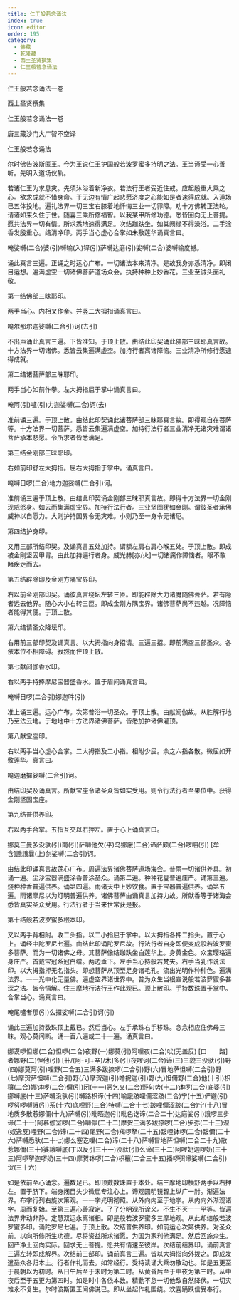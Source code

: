 ```yaml
---
title: 仁王般若念诵法
index: true
icon: editor
order: 195
category:
  - 佛藏
  - 乾隆藏
  - 西土圣贤撰集
  - 仁王般若念诵法
---
```


仁王般若念诵法一卷  

西土圣贤撰集  

仁王般若念诵法一卷  

唐三藏沙门大广智不空译  

仁王般若念诵法  

尔时佛告波斯匿王。今为王说仁王护国般若波罗蜜多持明之法。王当谛受一心善听。先明入道场仪轨。  

若诸仁王为求息灾。先须沐浴着新净衣。若法行王者受近住戒。应起殷重大乘之心。欲求成就不惜身命。于无边有情广起悲愿济度之心能如是者速得成就。入道场已五体投地。遍礼法界一切三宝右膝着地忏悔三业一切罪障。劝十方佛转正法轮。请诸如来久住于世。随喜三乘所修福智。以我某甲所修功德。悉皆回向无上菩提。愿共法界一切有情。所求悉地速得满足。次结跏趺坐。如其阙缘不得澡浴。二手涂香发殷重心。结清净印。两手当心虚心合掌如未敷莲华诵真言曰。  

唵娑嚩(二合)婆(引)嚩输(入)铎(引)萨嚩达磨(引)娑嚩(二合)婆嚩输度撼。  

诵此真言三遍。正诵之时运心广布。一切诸法本来清净。是故我身亦悉清净。即闭目运想。遍满虚空一切诸佛菩萨道场众会。执持种种上妙香花。三业至诚头面礼敬。  

第一结佛部三昧耶印。  

两手当心。内相叉作拳。并竖二大拇指诵真言曰。  

唵尔那尔迦娑嚩(二合引)诃(去引)  

不出声诵此真言三遍。下皆准知。于顶上散。由结此印契诵此佛部三昧耶真言故。十方法界一切诸佛。悉皆云集遍满虚空。加持行者离诸障恼。三业清净所修行愿速得成就。  

第二结诸菩萨部三昧耶印。  

两手当心如前作拳。左大拇指屈于掌中诵真言曰。  

唵阿(引)嚧(引)力迦娑嚩(二合)诃(去)  

准前诵三遍。于顶上散。由结此印契诵此诸菩萨部三昧耶真言故。即得观自在菩萨等。十方法界一切菩萨。悉皆云集遍满虚空。加持行法行者三业清净无诸灾难谓诸菩萨承本悲愿。令所求者皆悉满足。  

第三结金刚部三昧耶印。  

右如前印舒左大拇指。屈右大拇指于掌中。诵真言曰。  

唵嚩日啰(二合)地力迦娑嚩(二合引)诃。  

准前诵三遍于顶上散。由结此印契诵金刚部三昧耶真言故。即得十方法界一切金刚现威怒身。如云而集满虚空界。加持行法行者。三业坚固犹如金刚。谓彼圣者承佛威神以自愿力。大则护持国界令无灾难。小则乃至一身令无诸厄。  

第四结护身印。  

又用三部所结印契。及诵真言五处加持。谓额左肩右肩心喉五处。于顶上散。即成被金刚坚固甲胄。由此加持遍行者身。威光赫[亦/火]一切诸魔作障恼者。眼不敢睹疾走而去。  

第五结辟除印及金刚方隅宝界印。  

右以前金刚部印契。诵彼真言绕坛左转三匝。即能辟除大力诸魔随佛菩萨。若有隐者远去他界。随心大小右转三匝。即成金刚方隅宝界。诸佛菩萨尚不违越。况障恼者能得其便。于顶上散。  

第六结请圣众降坛印。  

右用前三部印契及诵真言。以大拇指向身招请。三遍三招。即前满空三部圣众。各依本位不相障碍。寂然而住顶上散。  

第七献阏伽香水印。  

右以两手持捧摩尼宝器盛香水。置于眉间诵真言曰。  

唵嚩日啰(二合引)娜迦吽(引)  

准上诵三遍。运心广布。次第普浴一切圣众。于顶上散。由献阏伽故。从胜解行地乃至法云地。于地地中十方法界诸佛菩萨。皆悉加护诸佛灌顶。  

第八献宝座印。  

右以两手当心虚心合掌。二大拇指及二小指。相附少屈。余之六指各散。微屈如开敷莲华。真言曰。  

唵迦磨攞娑嚩(二合引)诃。  

由结印契及诵真言。所献宝座令诸圣众皆如实受用。则令行法行者至果位中。获得金刚坚固宝座。  

第九结普供养印。  

右以两手合掌。五指互交以右押左。置于心上诵真言曰。  

娜莫三曼多没驮(引)南(引)萨嚩他欠(平)乌娜誐(二合)谛萨颇(二合)啰呬(引) [牟　　含]誐誐曩(上)剑娑嚩(二合引)诃。  

由结此印诵真言故莲心广布。周遍法界诸佛菩萨道场海会。普雨一切诸供养具。初诵一遍。尘沙宝器满盛涂香普涂圣众。诵第二遍。种种花鬘普遍庄严。诵第三遍。烧种种香普遍供养。诵第四遍。雨诸天中上妙饮食。置于宝器普遍供养。诵第五遍。雨诸摩尼以为灯明普遍供养。诸佛菩萨由诵真言加持力故。所献香等于诸海会悉皆真实圣众受用。行法行者于当来世常获是报。  

第十结般若波罗蜜多根本印。  

又以两手背相附。收二头指。以二小指屈于掌中。以大拇指各押二指头。置于心上。诵经中陀罗尼七遍。由结此印诵陀罗尼故。行法行者自身即便变成般若波罗蜜多菩萨。而为一切诸佛之母。其菩萨像结跏趺坐白莲华上。身黄金色。众宝璎珞遍身庄严。首戴宝冠系冠白缯。两边垂下。左手当心持般若梵夹。右手当乳作说法印。以大拇指押无名指头。即想菩萨从顶至足身诸毛孔。流出光明作种种色。遍满法界。一一光中化无量佛。遍虚空界诸世界中。普为众生当根宣说般若波罗蜜多甚深之法。皆令悟解。住三摩地行法行王作此观已。顶上散印。手持数珠置于掌中。合掌当心。诵真言曰。  

唵尾嚧者那(引)么攞娑嚩(二合引)诃(引)  

诵此三遍加持数珠顶上戴已。然后当心。左手承珠右手移珠。念念相应住佛母三昧。观心莫间断。诵一百八遍或二十一遍。诵真言曰。  

娜谟啰怛娜(二合)怛啰(二合)夜野(一)娜莫(引)阿哩夜(二合)吠(无盖反) [口　　路]者娜野(二)怛他(引) [卄/(阿-可+辛)/木]多(引)夜啰诃(二合)谛(三)三貌三没驮(引)野(四)娜莫阿(引)哩野(二合五)三满多跋捺啰(二合引)野(六)冒地萨怛嚩(二合引)野(七)摩贺萨怛嚩(二合引)野(八)摩贺迦(引)噜抳迦(引)野(九)怛儞野(二合)他(十引)枳穰(二合)娜钵啰(二合)儞(引)闭(十一)恶乞叉(二合)野句势(十二)钵啰(二合)底婆(引)娜嚩底(十三)萨嚩没驮(引)嚩路枳谛(十四)喻誐跛哩儞涩跛(二合)宁(十五)俨避(引)啰努啰嚩誐(引)系(十六)底哩野(三合)特嚩(二合十七)跛哩儞涩跛(二合)宁(十八)冒地质多散惹娜儞(十九)萨嚩(引)毗晒迦(引)毗色讫谛(二合二十)达磨娑(引)誐啰三步谛(二十一)阿慕伽室啰(二合)嚩儜(二十二)摩贺三满多跋捺啰(二合)步弥(二十三)涅(奴逸反)哩野(二合)谛(二十四)尾野(二合)羯啰拏(二十五)跛哩钵啰(二合)跛儞(二十六)萨嚩悉驮(二十七)娜么塞讫哩(二合)谛(二十八)萨嚩冒地萨怛嚩(二合二十九)散惹娜儞(三十)婆誐嚩底(丁以反引三十一)没驮(引)么谛(三十二)阿啰奶迦啰奶(三十三)阿啰拏迦啰奶(三十四)摩贺钵啰(二合)枳穰(二合三十五)播啰弭谛娑嚩(二合引)贺(三十六)  

如是依前至心诵念。遍数足已。即顶戴数珠置于本处。结三摩地印横舒两手以右押左。置于脐下。端身闭目头少微屈专注心上。谛观圆明镜智上纵广一肘。渐遍法界。布字行列右旋次第观。一一字光明彻照。从外向内至于地字。从内向外渐观诸字。周而复始。至第三遍心善寂定。了了分明观所诠义。不生不灭一一平等。皆遍法界非动非静。定慧双运永离诸相。即是般若波罗蜜多三摩地观。从此却结般若波罗蜜多印。诵陀罗尼七遍。于顶上散。次结普供养印。如前运心次第供养。对圣众前。以向所修所生功德。尽将资益所求诸愿。为国为家利他满足。然后回施众生。回严净土回向实际。回求无上菩提。愿共有情速至彼岸。次结前结界印。诵前真言三遍左转即成解界。次结前三部印。诵前真言三遍。皆以大拇指向外拨之。即成发遣圣众各归本土。行者作礼而去。如常经行。受持读诵大乘勿散动也。如是五更至于晨朝以为初时。从日午后至于未时为第二时。从黄昏后至于中夜为第三时。从中夜后至于五更为第四时。如是时中各依本数。精勤不怠一切他敌自然降伏。一切灾难永不复生。尔时波斯匿王闻佛说已。即从坐起作礼围绕。欢喜踊跃信受奉行。  
